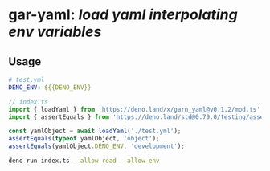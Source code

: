 <h1>gar-yaml:  <i>load yaml interpolating env variables</i> </h1>


<h2>Usage</h2>

```yaml
# test.yml
DENO_ENV: ${{DENO_ENV}}
```

```ts
// index.ts
import { loadYaml } from 'https://deno.land/x/garn_yaml@v0.1.2/mod.ts';
import { assertEquals } from 'https://deno.land/std@0.79.0/testing/asserts.ts';

const yamlObject = await loadYaml('./test.yml');
assertEquals(typeof yamlObject, 'object');
assertEquals(yamlObject.DENO_ENV, 'development');
```

```bash
deno run index.ts --allow-read --allow-env
```
